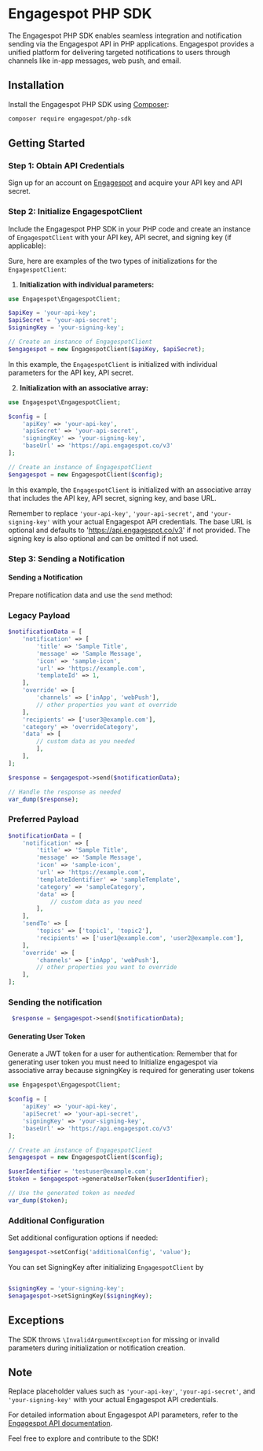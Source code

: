 # Engagespot PHP SDK

The Engagespot PHP SDK enables seamless integration and notification sending via the Engagespot API in PHP applications. Engagespot provides a unified platform for delivering targeted notifications to users through channels like in-app messages, web push, and email.

## Installation

Install the Engagespot PHP SDK using [Composer](https://getcomposer.org/):

```bash
composer require engagespot/php-sdk
```

## Getting Started

### Step 1: Obtain API Credentials

Sign up for an account on [Engagespot](https://www.engagespot.co/) and acquire your API key and API secret.

### Step 2: Initialize EngagespotClient

Include the Engagespot PHP SDK in your PHP code and create an instance of `EngagespotClient` with your API key, API secret, and signing key (if applicable):

Sure, here are examples of the two types of initializations for the `EngagespotClient`:

1. **Initialization with individual parameters:**

```php
use Engagespot\EngagespotClient;

$apiKey = 'your-api-key';
$apiSecret = 'your-api-secret';
$signingKey = 'your-signing-key';

// Create an instance of EngagespotClient
$engagespot = new EngagespotClient($apiKey, $apiSecret);
```

In this example, the `EngagespotClient` is initialized with individual parameters for the API key, API secret.

2. **Initialization with an associative array:**

```php
use Engagespot\EngagespotClient;

$config = [
    'apiKey' => 'your-api-key',
    'apiSecret' => 'your-api-secret',
    'signingKey' => 'your-signing-key',
    'baseUrl' => 'https://api.engagespot.co/v3'
];

// Create an instance of EngagespotClient
$engagespot = new EngagespotClient($config);
```

In this example, the `EngagespotClient` is initialized with an associative array that includes the API key, API secret, signing key, and base URL.

Remember to replace `'your-api-key'`, `'your-api-secret'`, and `'your-signing-key'` with your actual Engagespot API credentials. The base URL is optional and defaults to 'https://api.engagespot.co/v3' if not provided. The signing key is also optional and can be omitted if not used.

### Step 3: Sending a Notification


#### Sending a Notification

Prepare notification data and use the `send` method:

### Legacy Payload

```php
$notificationData = [
    'notification' => [
        'title' => 'Sample Title',
        'message' => 'Sample Message',
        'icon' => 'sample-icon',
        'url' => 'https://example.com',
        'templateId' => 1,
    ],
    'override' => [
        'channels' => ['inApp', 'webPush'],
        // other properties you want ot override
    ],
    'recipients' => ['user3@example.com'],
    'category' => 'overrideCategory',
    'data' => [
        // custom data as you needed
        ],
    ],
];

$response = $engagespot->send($notificationData);

// Handle the response as needed
var_dump($response);
```

### Preferred Payload

```php
$notificationData = [
    'notification' => [
        'title' => 'Sample Title',
        'message' => 'Sample Message',
        'icon' => 'sample-icon',
        'url' => 'https://example.com',
        'templateIdentifier' => 'sampleTemplate',
        'category' => 'sampleCategory',
        'data' => [
            // custom data as you need
        ],
    ],
    'sendTo' => [
        'topics' => ['topic1', 'topic2'],
        'recipients' => ['user1@example.com', 'user2@example.com'],
    ],
    'override' => [
        'channels' => ['inApp', 'webPush'],
        // other properties you want to override
    ],
];
```

### Sending the notification

```php
 $response = $engagespot->send($notificationData);
```

#### Generating User Token

Generate a JWT token for a user for authentication:
Remember that for generating user token you must need to Initialize engagespot via associative array because signingKey is required for generating user tokens


```php
use Engagespot\EngagespotClient;

$config = [
    'apiKey' => 'your-api-key',
    'apiSecret' => 'your-api-secret',
    'signingKey' => 'your-signing-key',
    'baseUrl' => 'https://api.engagespot.co/v3'
];

// Create an instance of EngagespotClient
$engagespot = new EngagespotClient($config);

$userIdentifier = 'testuser@example.com';
$token = $engagespot->generateUserToken($userIdentifier);

// Use the generated token as needed
var_dump($token);
```


### Additional Configuration

Set additional configuration options if needed:

```php
$engagespot->setConfig('additionalConfig', 'value');
```
You can set SigningKey after initializing `EngagespotClient` by

```php

$signingKey = 'your-signing-key';
$enagagespot->setSigningKey($signingKey);

```

## Exceptions

The SDK throws `\InvalidArgumentException` for missing or invalid parameters during initialization or notification creation.

## Note

Replace placeholder values such as `'your-api-key'`, `'your-api-secret'`, and `'your-signing-key'` with your actual Engagespot API credentials.

For detailed information about Engagespot API parameters, refer to the [Engagespot API documentation](https://www.engagespot.co/docs/api).

Feel free to explore and contribute to the SDK!
